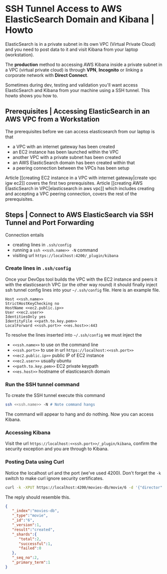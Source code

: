
# SSH Tunnel Access to AWS ElasticSearch Domain and Kibana | Howto

ElasticSearch is in a private subnet in its own VPC (Virtual Private Cloud) and you need to post data to it and visit Kibana from your laptop (workstation).

The **production** method to accessing AWS Kibana inside a private subnet in a VPC (virtual private cloud) is through **VPN**, **Incognito** or linking a corporate network with **Direct Connect**.

Sometimes during dev, testing and validation you'll want access ElasticSearch and Kibana from your machine using a SSH tunnel. This howto shows you how to.

## Prerequisites | Accessing ElasticSearch in an AWS VPC from a Workstation

The prerequisites before we can access elasticsearch from our laptop is that

- a VPC with an internet gateway has been created
- an EC2 instance has been launched within the VPC
- another VPC with a private subnet has been created
- an AWS ElasticSearch domain has been created within that
- a peering connection between the VPCs has been setup

Article [[creating EC2 instance in a VPC with internet gateway|create vpc igw ec2]] covers the first two prerequisites. Article [[creating AWS ElasticSearch in VPC|elasticsearch in aws vpc]] which includes creating and accepting a VPC peering connection, covers the rest of the prerequisites.


## Steps | Connect to AWS ElasticSearch via SSH Tunnel and Port Forwarding

Connection entails

- creating lines in `.ssh/config`
- running a `ssh <<ssh.name>> -N` command
- visiting url `https://localhost:4200/_plugin/kibana`


### Create lines in `.ssh/config`

Once your DevOps tool builds the VPC with the EC2 instance and peers it with the elasticsearch VPC (or the other way round) it should finally inject ssh tunnel config lines into your `~/.ssh/config` file.
Here is an example file.

```
Host <<ssh.name>>
StrictHostKeyChecking no
HostName <<ec2.public.ip>>
User <<ec2.user>>
IdentitiesOnly yes
IdentityFile <<path.to.key.pem>>
LocalForward <<ssh.port>> <<es.host>>:443
```

To resolve the lines inserted into `~/.ssh/config` we must inject the

- `<<ssh.name>>` to use on the command line
- `<<ssh.port>>` to use in url `https://localhost:<<ssh.port>>`
- `<<ec2.public.ip>>` public IP of EC2 instance
- `<<ec2.user>>` usually ubuntu
- `<<path.to.key.pem>>` EC2 private keypath
- `<<es.host>>` hostname of elasticsearch domain

### Run the SSH tunnel command

To create the SSH tunnel execute this command

```bash
ssh <<ssh.name>> -N # Note command hangs
```

The command will appear to hang and do nothing. Now you can access Kibana.

### Accessing Kibana

Visit the url `https://localhost:<<ssh.port>>/_plugin/kibana`, confirm the security exception and you are through to Kibana.

### Posting Data using Curl

Notice the localhost url and the port (we've used 4200).
Don't forget the `-k` switch to make curl ignore security certificates.

```bash
curl -k -XPUT https://localhost:4200/movies-db/movie/6 -d '{"director": "Manu Chau", "genre": ["Comedy","Sci-Fi"], "year": 1996, "actor": ["Jack Nicholson","Pierce Lake","Sarah Jessica Parker"], "title": "Mars Attacks!"}' -H 'Content-Type: application/json'
```

The reply should resemble this.

```json
{
   "_index":"movies-db",
   "_type":"movie",
   "_id":"6",
   "_version":1,
   "result":"created",
   "_shards":{
      "total":2,
      "successful":1,
      "failed":0
   },
   "_seq_no":2,
   "_primary_term":1
}
```
